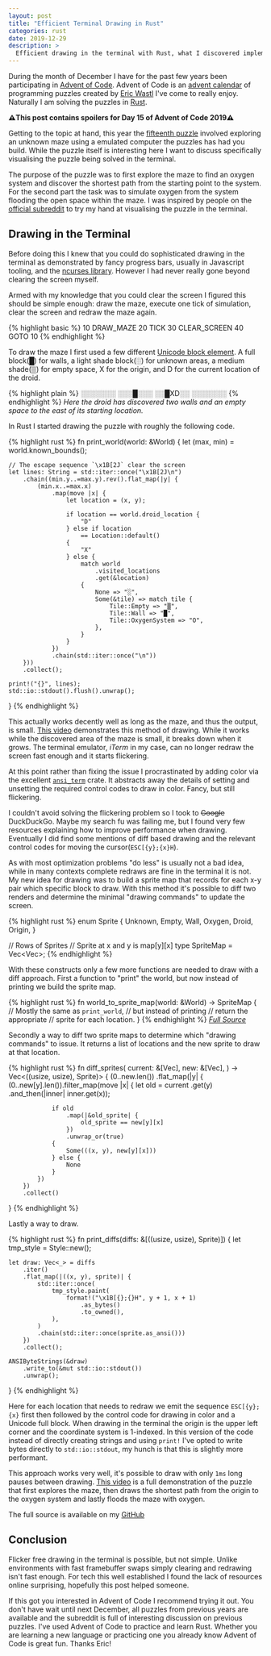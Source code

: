 ```yaml
---
layout: post
title: "Efficient Terminal Drawing in Rust"
categories: rust
date: 2019-12-29
description: >
  Efficient drawing in the terminal with Rust, what I discovered implementing realtime terminal visualizations.
---
```


During the month of December I have for the past few years been participating in [Advent of Code](https://adventofcode.com/). Advent of Code is an [advent calendar](https://en.wikipedia.org/wiki/Advent_calendar) of programming puzzles created by [Eric Wastl](http://was.tl/) I've come to really enjoy. Naturally I am solving the puzzles in [Rust](https://www.rust-lang.org/).

**⚠️This post contains spoilers for Day 15 of Advent of Code 2019⚠️**

Getting to the topic at hand, this year the [fifteenth puzzle](https://adventofcode.com/2019/day/15) involved exploring an unknown maze using a emulated computer the puzzles has had you build. While the puzzle itself is interesting here I want to discuss specifically visualising the puzzle being solved in the terminal.

The purpose of the puzzle was to first explore the maze to find an oxygen system and discover the shortest path from the starting point to the system. For the second part the task was to simulate oxygen from the system flooding the open space within the maze. I was inspired by people on the [official subreddit](https://www.reddit.com/r/adventofcode/) to try my hand at visualising the puzzle in the terminal.

## Drawing in the Terminal

Before doing this I knew that you could do sophisticated drawing in the terminal as demonstrated by fancy progress bars, usually in Javascript tooling, and the [ncurses library](https://en.wikipedia.org/wiki/Ncurses). However I had never really gone beyond clearing the screen myself.

Armed with my knowledge that you could clear the screen I figured this should be simple enough: draw the maze, execute one tick of simulation, clear the screen and redraw the maze again.

{% highlight basic %}
10 DRAW_MAZE
20 TICK
30 CLEAR_SCREEN
40 GOTO 10
{% endhighlight %}

To draw the maze I first used a few different [Unicode block element](https://www.unicode.org/charts/PDF/U2580.pdf). A full block(█) for walls, a light shade block(░) for unknown areas, a medium shade(▒) for empty space, X for the origin, and D for the current location of the droid.

{% highlight plain %}
░░░░░░░
░░░█░░░
░░█XD░░
░░░░░░░
{% endhighlight %}
_Here the droid has discovered two walls and an empty space to the east of its starting location._

In Rust I started drawing the puzzle with roughly the following code.

{% highlight rust %}
fn print_world(world: &World) {
    let (max, min) = world.known_bounds();

    // The escape sequence `\x1B[2J` clear the screen
    let lines: String = std::iter::once("\x1B[2J\n")
        .chain((min.y..=max.y).rev().flat_map(|y| {
            (min.x..=max.x)
                .map(move |x| {
                    let location = (x, y);

                    if location == world.droid_location {
                        "D"
                    } else if location
                        == Location::default()
                    {
                        "X"
                    } else {
                        match world
                            .visited_locations
                            .get(&location)
                        {
                            None => "░",
                            Some(&tile) => match tile {
                                Tile::Empty => "▒",
                                Tile::Wall => "█",
                                Tile::OxygenSystem => "O",
                            },
                        }
                    }
                })
                .chain(std::iter::once("\n"))
        }))
        .collect();

    print!("{}", lines);
    std::io::stdout().flush().unwrap();
}
{% endhighlight %}

This actually works decently well as long as the maze, and thus the output, is small. [This video](https://www.youtube.com/watch?v=VV9SFoJfnMg) demonstrates this method of drawing. While it works while the discovered area of the maze is small, it breaks down when it grows. The terminal emulator, _iTerm_ in my case, can no longer redraw the screen fast enough and it starts flickering.

At this point rather than fixing the issue I procrastinated by adding color via the excellent [`ansi_term`](https://crates.io/crates/ansi_term) crate. It abstracts away the details of setting and unsetting the required control codes to draw in color. Fancy, but still flickering.


I couldn't avoid solving the flickering problem so I took to ~~Google~~ DuckDuckGo. Maybe my search fu was failing me, but I found very few resources explaining how to improve performance when drawing. Eventually I did find some mentions of diff based drawing and the relevant control codes for moving the cursor(`ESC[{y};{x}H`).

As with most optimization problems "do less" is usually not a bad idea, while in many contexts complete redraws are fine in the terminal it is not. My new idea for drawing was to build a sprite map that records for each x-y pair which specific block to draw. With this method it's possible to diff two renders and determine the minimal "drawing commands" to update the screen.


{% highlight rust %}
enum Sprite {
    Unknown,
    Empty,
    Wall,
    Oxygen,
    Droid,
    Origin,
}

// Rows of Sprites
// Sprite at x and y is map[y][x]
type SpriteMap = Vec<Vec<Sprite>>;
{% endhighlight %}

With these constructs only a few more functions are needed to draw with a diff approach. First a function to "print" the world, but now instead of printing we build the sprite map.

{% highlight rust %}
fn world_to_sprite_map(world: &World) -> SpriteMap {
   // Mostly the same as `print_world`,
   // but instead of printing
   // return the appropriate
   // sprite for each location.
}
{% endhighlight %}
_[Full Source](https://github.com/k0nserv/advent-of-rust-2019/blob/2d45a3a4011b4169901053aeae9313330fa7755b/examples/day15.rs#L39-L96)_

Secondly a way to diff two sprite maps to determine which "drawing commands" to issue. It returns a list of locations and the new sprite to draw at that location.

{% highlight rust %}
fn diff_sprites(
    current: &[Vec<Sprite>],
    new: &[Vec<Sprite>],
) -> Vec<((usize, usize), Sprite)> {
    (0..new.len())
        .flat_map(|y| {
            (0..new[y].len()).filter_map(move |x| {
                let old = current
                    .get(y)
                    .and_then(|inner| inner.get(x));

                if old
                    .map(|&old_sprite| {
                        old_sprite == new[y][x]
                    })
                    .unwrap_or(true)
                {
                    Some(((x, y), new[y][x]))
                } else {
                    None
                }
            })
        })
        .collect()
}
{% endhighlight %}

Lastly a way to draw.

{% highlight rust %}
fn print_diffs(diffs: &[((usize, usize), Sprite)]) {
    let tmp_style = Style::new();

    let draw: Vec<_> = diffs
        .iter()
        .flat_map(|((x, y), sprite)| {
            std::iter::once(
                tmp_style.paint(
                    format!("\x1B[{};{}H", y + 1, x + 1)
                        .as_bytes()
                        .to_owned(),
                ),
            )
            .chain(std::iter::once(sprite.as_ansi()))
        })
        .collect();

    ANSIByteStrings(&draw)
        .write_to(&mut std::io::stdout())
        .unwrap();
}
{% endhighlight %}

Here for each location that needs to redraw we emit the sequence `ESC[{y};{x}` first then followed by the control code for drawing in color and a Unicode full block. When drawing in the terminal the origin is the upper left corner and the coordinate system is 1-indexed. In this version of the code instead of directly creating strings and using `print!` I've opted to write bytes directly to `std::io::stdout`, my hunch is that this is slightly more performant.

This approach works very well, it's possible to draw with only `1ms` long pauses between drawing. [This video](https://www.youtube.com/watch?v=q3ysisqmpwA) is a full demonstration of the puzzle that first explores the maze, then draws the shortest path from the origin to the oxygen system and lastly floods the maze with oxygen.

The full source is available on my [GitHub](https://github.com/k0nserv/advent-of-rust-2019/blob/2d45a3a4011b4169901053aeae9313330fa7755b/examples/day15.rs)

## Conclusion

Flicker free drawing in the terminal is possible, but not simple. Unlike environments with fast framebuffer swaps simply clearing and redrawing isn't fast enough. For tech this well established I found the lack of resources online surprising, hopefully this post helped someone.

If this got you interested in Advent of Code I recommend trying it out. You don't have wait until next December, all puzzles from previous years are available and the subreddit is full of interesting discussion on previous puzzles. I've used Advent of Code to practice and learn Rust. Whether you are learning a new language or practicing one you already know Advent of Code is great fun. Thanks Eric!


